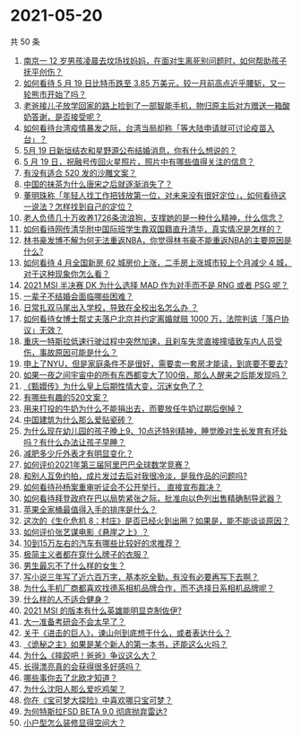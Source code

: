 # 2021-05-20

共 50 条

<!-- BEGIN -->
<!-- 最后更新时间 Thu May 20 2021 00:11:06 GMT+0800 (China Standard Time) -->

1. [南京一 12
   岁男孩凌晨去坟场找妈妈，在面对生离死别问题时，如何帮助孩子抚平创伤？](https://www.zhihu.com/question/460220425)
2. [如何看待 5 月 19 日比特币跌至 3.85
   万美元，较一月前高点近乎腰斩，又一轮熊市开始了吗？](https://www.zhihu.com/question/460308534)
3. [老爸接儿子放学回家的路上捡到了一部智能手机，物归原主后对方赠送一箱酸奶答谢，是否接受呢？](https://www.zhihu.com/question/459438665)
4. [如何看待台湾疫情暴发之际，台湾当局却称「等大陆申请就可讨论疫苗入台」？](https://www.zhihu.com/question/460171280)
5. [5月 19 日新垣结衣和星野源公布结婚消息，你有什么想说的？](https://www.zhihu.com/question/460300576)
6. [5 月 19 日，祝融号传回火星照片，照片中有哪些值得关注的信息？](https://www.zhihu.com/question/460335836)
7. [有没有适合 520 发的沙雕文案？](https://www.zhihu.com/question/459974994)
8. [中国的抹茶为什么唐宋之后就逐渐消失了？](https://www.zhihu.com/question/22132630)
9. [董明珠称「年轻人找工作把钱放第一位，对未来没有很好定位」，如何看待这一说法？怎样找到自己的定位？](https://www.zhihu.com/question/460116131)
10. [老人负债几十万收养1726条流浪狗，支撑她的是一种什么精神，什么信念？](https://www.zhihu.com/question/460077629)
11. [如何看待网传清华附中国际班学生靠双国籍直升清华，真实情况是怎样的？](https://www.zhihu.com/question/460168268)
12. [林书豪发博不解为何无法重返NBA，你觉得林书豪不能重返NBA的主要原因是什么?](https://www.zhihu.com/question/460240591)
13. [如何看待 4 月全国新房 62 城房价上涨，二手房上涨城市较上个月减少 4
    城，对于这种现象你怎么看？](https://www.zhihu.com/question/459959827)
14. [2021 MSI 半决赛 DK 为什么选择 MAD 作为对手而不是 RNG 或者 PSG
    呢？](https://www.zhihu.com/question/460223247)
15. [一辈子不结婚会面临哪些困难？](https://www.zhihu.com/question/424799240)
16. [日常扎双马尾出入学校，导致在全校出名怎么办 ？](https://www.zhihu.com/question/296691549)
17. [如何看待女博士帮丈夫落户北京并约定离婚就赔 1000
    万，法院判该「落户协议」无效？](https://www.zhihu.com/question/460283594)
18. [重庆一特斯拉低速行驶过程中突然加速，且刹车失灵直接撞墙致车内人员受伤，事故原因可能是什么？](https://www.zhihu.com/question/460318919)
19. [申上了NYU，但是家庭条件不是很好，需要卖一套房才能读，到底要不要去?](https://www.zhihu.com/question/366070430)
20. [如果一夜之间宇宙中的所有东西都变大了100倍，那么人醒来之后能发现吗？](https://www.zhihu.com/question/287131013)
21. [《甄嬛传》为什么皇上后期性情大变，沉迷女色了？](https://www.zhihu.com/question/459465312)
22. [有哪些有趣的520文案？](https://www.zhihu.com/question/395903926)
23. [用来打投的牛奶为什么不能捐出去，而要放任牛奶过期后倒掉？](https://www.zhihu.com/question/457869965)
24. [中国建筑为什么那么爱贴瓷砖？](https://www.zhihu.com/question/21423128)
25. [为什么现在幼儿园的孩子晚上9、10点还特别精神，睡觉晚对生长发育有坏处吗？有什么办法让孩子早睡？](https://www.zhihu.com/question/459339958)
26. [减肥多少斤外表才有明显变化？](https://www.zhihu.com/question/370480474)
27. [如何评价2021年第三届阿里巴巴全球数学竞赛？](https://www.zhihu.com/question/459652793)
28. [和别人互免约拍，成片发过去后对我很冷淡，是我作品的问题吗?](https://www.zhihu.com/question/454019532)
29. [如何看待孙杨案重审听证会不公开举行， 直接宣布裁决？](https://www.zhihu.com/question/460075107)
30. [如何看待拜登政府在巴以局势紧张之际，批准向以色列出售精确制导武器？](https://www.zhihu.com/question/460005223)
31. [苹果全家桶最值得入手的排序是什么？](https://www.zhihu.com/question/453146906)
32. [这次的《生化危机
    8：村庄》是否已经火到出圈？如果是，能不能谈谈原因？](https://www.zhihu.com/question/458953377)
33. [如何评价张艺谋电影《悬崖之上》？](https://www.zhihu.com/question/451738975)
34. [10到15万左右的汽车有哪些比较好的求推荐？](https://www.zhihu.com/question/265777506)
35. [极简主义者都在穿什么牌子的衣服？](https://www.zhihu.com/question/439287256)
36. [男生最忘不了什么样的女生？](https://www.zhihu.com/question/320387789)
37. [写小说三年写了近六百万字，基本吃全勤，有没有必要再写下去啊？](https://www.zhihu.com/question/436659113)
38. [为什么手机厂商都喜欢找德系相机品牌合作，而不选择日系相机品牌呢？](https://www.zhihu.com/question/459953910)
39. [什么样的人不适合健身？](https://www.zhihu.com/question/459306994)
40. [2021 MSI 的版本有什么英雄能明显克制佐伊?](https://www.zhihu.com/question/460053887)
41. [大一准备考研会不会太早了？](https://www.zhihu.com/question/307998976)
42. [关于《进击的巨人》，谏山创到底想干什么，或者表达什么？](https://www.zhihu.com/question/453504802)
43. [《诡秘之主》如果是某个新人的第一本书，还能这么火吗？](https://www.zhihu.com/question/431797049)
44. [为什么《摔跤吧！爸爸》争议这么大？](https://www.zhihu.com/question/59143980)
45. [长得漂亮真的会获得很多好感吗？](https://www.zhihu.com/question/447895641)
46. [哪些事你去了北欧才知道？](https://www.zhihu.com/question/313042878)
47. [为什么沈阳人那么爱吃鸡架？](https://www.zhihu.com/question/21313944)
48. [你在《宝可梦大探险》中喜欢哪只宝可梦？](https://www.zhihu.com/question/459179528)
49. [为何特斯拉FSD BETA 9.0 彻底抛弃雷达?](https://www.zhihu.com/question/455439504)
50. [小户型怎么装修显得空间大？](https://www.zhihu.com/question/451689301)

<!-- END -->
